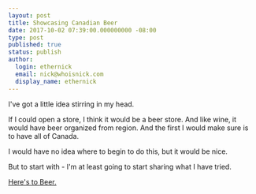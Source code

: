 ```yaml
---
layout: post
title: Showcasing Canadian Beer
date: 2017-10-02 07:39:00.000000000 -08:00
type: post
published: true
status: publish
author:
  login: ethernick
  email: nick@whoisnick.com
  display_name: ethernick
---
```

I've got a little idea stirring in my head.

If I could open a store, I think it would be a beer store. And like wine, it would
have beer organized from region. And the first I would make sure is to have all
of Canada.

I would have no idea where to begin to do this, but it would be nice.

But to start with - I'm at least going to start sharing what I have tried.

[Here's to Beer.](/beer)
